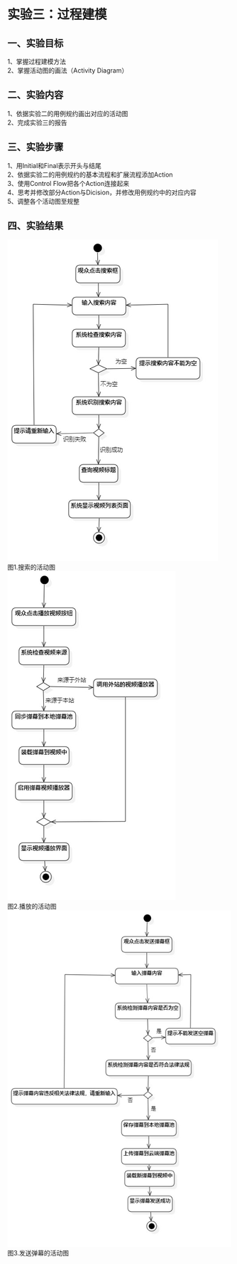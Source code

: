 # 实验三：过程建模

## 一、实验目标

1、掌握过程建模方法  
2、掌握活动图的画法（Activity Diagram）  

## 二、实验内容

1、依据实验二的用例规约画出对应的活动图  
2、完成实验三的报告  

## 三、实验步骤

1、用Initial和Final表示开头与结尾  
2、依据实验二的用例规约的基本流程和扩展流程添加Action  
3、使用Control Flow把各个Action连接起来  
4、思考并修改部分Action与Dicision，并修改用例规约中的对应内容  
5、调整各个活动图至规整  

## 四、实验结果

![用例图](./Lab3_ActivityDiagram1.jpg)    
图1.搜索的活动图  
![用例图](./Lab3_ActivityDiagram2.jpg)    
图2.播放的活动图  
![用例图](./Lab3_ActivityDiagram3.jpg)    
图3.发送弹幕的活动图 
